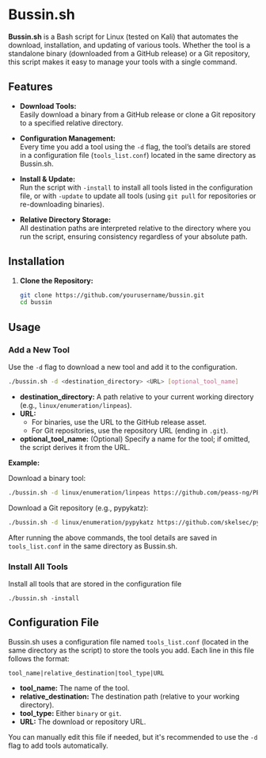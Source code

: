 # Bussin.sh

**Bussin.sh** is a Bash script for Linux (tested on Kali) that automates the download, installation, and updating of various tools. Whether the tool is a standalone binary (downloaded from a GitHub release) or a Git repository, this script makes it easy to manage your tools with a single command.

## Features

- **Download Tools:**  
    Easily download a binary from a GitHub release or clone a Git repository to a specified relative directory.
    
- **Configuration Management:**  
    Every time you add a tool using the `-d` flag, the tool’s details are stored in a configuration file (`tools_list.conf`) located in the same directory as Bussin.sh.
    
- **Install & Update:**  
    Run the script with `-install` to install all tools listed in the configuration file, or with `-update` to update all tools (using `git pull` for repositories or re-downloading binaries).
    
- **Relative Directory Storage:**  
    All destination paths are interpreted relative to the directory where you run the script, ensuring consistency regardless of your absolute path.
    

## Installation

1. **Clone the Repository:**

   ```bash
   git clone https://github.com/yourusername/bussin.git
   cd bussin
   ```

## Usage

### Add a New Tool

Use the `-d` flag to download a new tool and add it to the configuration.

```bash
./bussin.sh -d <destination_directory> <URL> [optional_tool_name]

```

- **destination_directory:** A path relative to your current working directory (e.g., `linux/enumeration/linpeas`).
- **URL:**
    - For binaries, use the URL to the GitHub release asset.
    - For Git repositories, use the repository URL (ending in `.git`).
- **optional_tool_name:** (Optional) Specify a name for the tool; if omitted, the script derives it from the URL.

**Example:**

Download a binary tool:

```bash
./bussin.sh -d linux/enumeration/linpeas https://github.com/peass-ng/PEASS-ng/releases/download/20250301-c97fb02a/linpeas.sh
```

Download a Git repository (e.g., pypykatz):
```bash
./bussin.sh -d linux/enumeration/pypykatz https://github.com/skelsec/pypykatz.git
```

After running the above commands, the tool details are saved in `tools_list.conf` in the same directory as Bussin.sh.

### Install All Tools

Install all tools that are stored in the configuration file
```
./bussin.sh -install
```

## Configuration File

Bussin.sh uses a configuration file named `tools_list.conf` (located in the same directory as the script) to store the tools you add. Each line in this file follows the format:

```
tool_name|relative_destination|tool_type|URL
```

- **tool_name:** The name of the tool.
- **relative_destination:** The destination path (relative to your working directory).
- **tool_type:** Either `binary` or `git`.
- **URL:** The download or repository URL.

You can manually edit this file if needed, but it's recommended to use the `-d` flag to add tools automatically.
